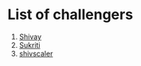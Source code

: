 # List of challengers
1. [Shivay](https://github.com/shivaylamba)
2. [Sukriti](https://github.com/sukriti-kuila)
3. [shivscaler](http://github.com/shivscaler)
